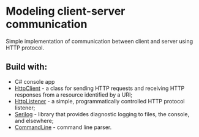 # Modeling client-server communication

Simple implementation of communication between client and server using HTTP protocol.

## Build with:

* C# console app
* [HttpClient](https://learn.microsoft.com/en-us/dotnet/api/system.net.http.httpclient?view=net-7.0) - a class for sending HTTP requests and receiving HTTP responses from a resource identified by a URI;
* [HttpListener](https://zetcode.com/csharp/httplistener/) - a simple, programmatically controlled HTTP protocol listener;
* [Serilog](https://serilog.net/) - library that provides diagnostic logging to files, the console, and elsewhere;
* [CommandLine](https://github.com/commandlineparser/commandline) - command line parser.
